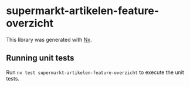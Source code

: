 # supermarkt-artikelen-feature-overzicht

This library was generated with [Nx](https://nx.dev).

## Running unit tests

Run `nx test supermarkt-artikelen-feature-overzicht` to execute the unit tests.
